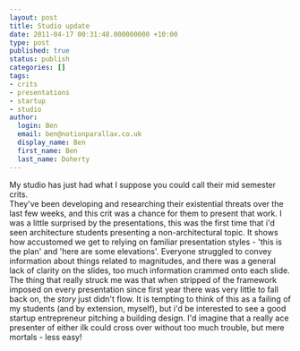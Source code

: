 ```yaml
---
layout: post
title: Studio update
date: 2011-04-17 00:31:48.000000000 +10:00
type: post
published: true
status: publish
categories: []
tags:
- crits
- presentations
- startup
- studio
author:
  login: Ben
  email: ben@notionparallax.co.uk
  display_name: Ben
  first_name: Ben
  last_name: Doherty
---
```

<p>My studio has just had what I suppose you could call their mid semester crits.<br />
They've been developing and researching their existential threats over the last few weeks, and this crit was a chance for them to present that work. I was a little surprised by the presentations, this was the first time that i'd seen architecture students presenting a non-architectural topic. It shows how accustomed we get to relying on familiar presentation styles - 'this is the plan' and 'here are some elevations'. Everyone struggled to convey information about things related to magnitudes, and there was a general lack of clarity on the slides, too much information crammed onto each slide.<br />
The thing that really struck me was that when stripped of the framework imposed on every presentation since first year there was very little to fall back on, the <em>story</em><strong><em> </em></strong>just didn't flow. It is tempting to think of this as a failing of my students (and by extension, myself), but i'd be interested to see a good startup entrepreneur pitching a building design. I'd imagine that a really ace presenter of either ilk could cross over without too much trouble, but mere mortals - less easy!</p>
